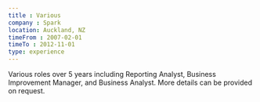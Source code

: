 ```yaml
---
title : Various
company : Spark
location: Auckland, NZ
timeFrom : 2007-02-01
timeTo : 2012-11-01
type: experience
---
```

Various roles over 5 years including Reporting Analyst, Business Improvement
Manager, and Business Analyst. More details can be provided on request.
